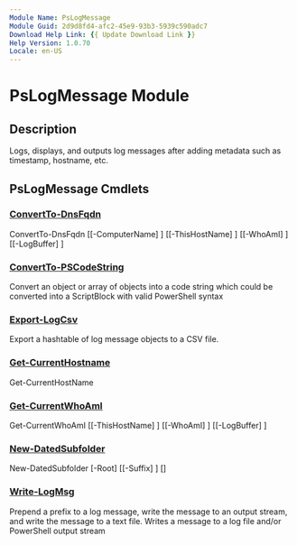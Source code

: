 ```yaml
---
Module Name: PsLogMessage
Module Guid: 2d9d8fd4-afc2-45e9-93b3-5939c590adc7
Download Help Link: {{ Update Download Link }}
Help Version: 1.0.70
Locale: en-US
---
```


# PsLogMessage Module
## Description
Logs, displays, and outputs log messages after adding metadata such as timestamp, hostname, etc.

## PsLogMessage Cmdlets
### [ConvertTo-DnsFqdn](ConvertTo-DnsFqdn.md)

ConvertTo-DnsFqdn [[-ComputerName] <string>] [[-ThisHostName] <string>] [[-WhoAmI] <string>] [[-LogBuffer] <hashtable>]


### [ConvertTo-PSCodeString](ConvertTo-PSCodeString.md)
Convert an object or array of objects into a code string which could be converted into a ScriptBlock with valid PowerShell syntax

### [Export-LogCsv](Export-LogCsv.md)
Export a hashtable of log message objects to a CSV file.

### [Get-CurrentHostname](Get-CurrentHostname.md)

Get-CurrentHostName 


### [Get-CurrentWhoAmI](Get-CurrentWhoAmI.md)

Get-CurrentWhoAmI [[-ThisHostName] <string>] [[-WhoAmI] <string>] [[-LogBuffer] <hashtable>]


### [New-DatedSubfolder](New-DatedSubfolder.md)

New-DatedSubfolder [-Root] <string> [[-Suffix] <string>] [<CommonParameters>]


### [Write-LogMsg](Write-LogMsg.md)
Prepend a prefix to a log message, write the message to an output stream, and write the message to a text file.
Writes a message to a log file and/or PowerShell output stream


